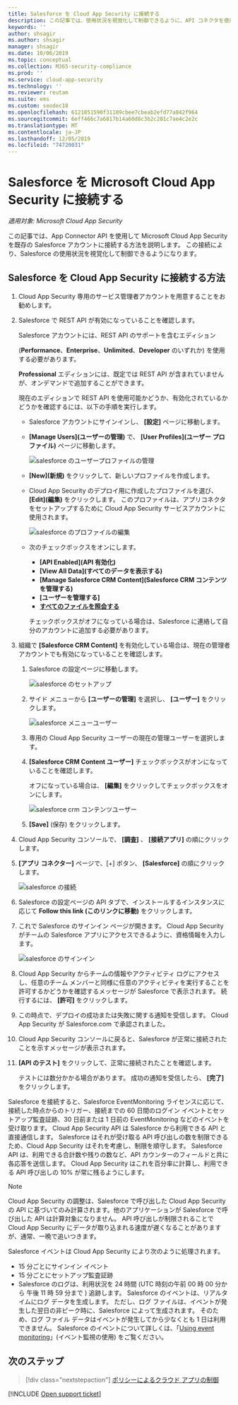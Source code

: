 ```yaml
---
title: Salesforce を Cloud App Security に接続する
description: この記事では、使用状況を視覚化して制御できるように、API コネクタを使用して Cloud App Security に Salesforce を接続する方法に関する情報を提供します。
keywords: ''
author: shsagir
ms.author: shsagir
manager: shsagir
ms.date: 10/06/2019
ms.topic: conceptual
ms.collection: M365-security-compliance
ms.prod: ''
ms.service: cloud-app-security
ms.technology: ''
ms.reviewer: reutam
ms.suite: ems
ms.custom: seodec18
ms.openlocfilehash: 6121851590f31189cbee7cbeab2efd77a842f964
ms.sourcegitcommit: 6eff466c7a6817b14a60d8c3b2c201c7ae4c2e2c
ms.translationtype: MT
ms.contentlocale: ja-JP
ms.lasthandoff: 12/05/2019
ms.locfileid: "74720031"
---
```

# <a name="connect-salesforce-to-microsoft-cloud-app-security"></a>Salesforce を Microsoft Cloud App Security に接続する

*適用対象: Microsoft Cloud App Security*

この記事では、App Connector API を使用して Microsoft Cloud App Security を既存の Salesforce アカウントに接続する方法を説明します。 この接続により、Salesforce の使用状況を視覚化して制御できるようになります。

## <a name="how-to-connect-salesforce-to-cloud-app-security"></a>Salesforce を Cloud App Security に接続する方法

1. Cloud App Security 専用のサービス管理者アカウントを用意することをお勧めします。

1. Salesforce で REST API が有効になっていることを確認します。

    Salesforce アカウントには、REST API のサポートを含むエディション

    (**Performance**、**Enterprise**、**Unlimited**、**Developer** のいずれか) を使用する必要があります。

    **Professional** エディションには、既定では REST API が含まれていませんが、オンデマンドで追加することができます。

    現在のエディションで REST API を使用可能かどうか、有効化されているかどうかを確認するには、以下の手順を実行します。

    * Salesforce アカウントにサインインし、 **[設定]** ページに移動します。

    * **[Manage Users]\(ユーザーの管理\)** で、 **[User Profiles]\(ユーザー プロファイル\)** ページに移動します。

        ![salesforce のユーザープロファイルの管理](media/salesforce-manageusers-profiles.png "salesforce のユーザープロファイルの管理")

    * **[New]\(新規\)** をクリックして、新しいプロファイルを作成します。
    * Cloud App Security のデプロイ用に作成したプロファイルを選び、 **[Edit]\(編集\)** をクリックします。 このプロファイルは、アプリコネクタをセットアップするために Cloud App Security サービスアカウントに使用されます。

         ![salesforce のプロファイルの編集](media/salesforce-edit-profile.png "Salesforce のプロファイルの編集")

    * 次のチェックボックスをオンにします。
      * **[API Enabled]\(API 有効化\)**
      * **[View All Data]\(すべてのデータを表示する\)**
      * **[Manage Salesforce CRM Content]\(Salesforce CRM コンテンツを管理する\)**
      * **[ユーザーを管理する]**
      * **[すべてのファイルを照会する](https://go.microsoft.com/fwlink/?linkid=2106480)**

      チェックボックスがオフになっている場合は、Salesforce に連絡して自分のアカウントに追加する必要があります。

1. 組織で **[Salesforce CRM Content]** を有効化している場合は、現在の管理者アカウントでも有効になっていることを確認します。

    1. Salesforce の設定ページに移動します。

        ![salesforce のセットアップ](media/salesforce-setup.png "Salesforce の設定")

    1. サイド メニューから **[ユーザーの管理]** を選択し、 **[ユーザー]** をクリックします。

        ![salesforce メニューユーザー](media/salesforce-menu-users.png "Salesforce メニューのユーザー")

    1. 専用の Cloud App Security ユーザーの現在の管理ユーザーを選択します。

    1. **[Salesforce CRM Content ユーザー]** チェックボックスがオンになっていることを確認します。

        オフになっている場合は、 **[編集]** をクリックしてチェックボックスをオンにします。

        ![salesforce crm コンテンツユーザー](media/salesforce-crm-content-user.png "Salesforce CRM Content ユーザー")

    1. **[Save]** (保存) をクリックします。

1. Cloud App Security コンソールで、 **[調査]** 、 **[接続アプリ]** の順にクリックします。

1. **[アプリ コネクター]** ページで、[+] ボタン、 **[Salesforce]** の順にクリックします。

    ![salesforce の接続](media/connect-salesforce.png "Salesforce を接続する")

1. Salesforce の設定ページの API タブで、インストールするインスタンスに応じて **Follow this link (このリンクに移動)** をクリックします。

1. これで Salesforce のサインイン ページが開きます。 Cloud App Security がチームの Salesforce アプリにアクセスできるように、資格情報を入力します。

    ![salesforce のサインイン](media/salesforce-logon.png "Salesforce のログオン")

1. Cloud App Security からチームの情報やアクティビティ ログにアクセスし、任意のチーム メンバーと同様に任意のアクティビティを実行することを許可するかどうかを確認するメッセージが Salesforce で表示されます。 続行するには、 **[許可]** をクリックします。

1. この時点で、デプロイの成功または失敗に関する通知を受信します。 Cloud App Security が Salesforce.com で承認されました。

1. Cloud App Security コンソールに戻ると、Salesforce が正常に接続されたことを示すメッセージが表示されます。

1. **[API のテスト]** をクリックして、正常に接続されたことを確認します。

    テストには数分かかる場合があります。 成功の通知を受信したら、 **[完了]** をクリックします。

Salesforce を接続すると、Salesforce EventMonitoring ライセンスに応じて、接続した時点からのトリガー、接続までの 60 日間のログイン イベントとセットアップ監査証跡、30 日前または 1 日前の EventMonitoring などのイベントを受け取ります。 Cloud App Security API は Salesforce から利用できる API と直接通信します。 Salesforce はそれが受け取る API 呼び出しの数を制限できるため、Cloud App Security はそれを考慮し、制限を順守します。 Salesforce API は、利用できる合計数や残りの数など、API カウンターのフィールドと共に各応答を送信します。 Cloud App Security はこれを百分率に計算し、利用できる API 呼び出しの 10% が常に残るようにします。

> [!NOTE]
> Cloud App Security の調整は、Salesforce で呼び出した Cloud App Security の API に基づいてのみ計算されます。他のアプリケーションが Salesforce で呼び出した API は計算対象になりません。
> API 呼び出しが制限されることで Cloud App Security にデータが取り込まれる速度が遅くなることがありますが、通常、一晩で追いつきます。

Salesforce イベントは Cloud App Security により次のように処理されます。

* 15 分ごとにサインイン イベント
* 15 分ごとにセットアップ監査証跡
* Salesforce のログは、利用状況を 24 時間 (UTC 時刻の午前 00 時 00 分から 午後 11 時 59 分まで ) 追跡します。 Salesforce のイベントは、リアルタイムにログ データを生成します。 ただし、ログ ファイルは、イベントが発生した翌日の非ピーク時に、Salesforce によって生成されます。 そのため、ログ ファイル データはイベントが発生してから少なくとも 1 日は利用できません。 Salesforce のイベントについて詳しくは、「[Using event monitoring](https://developer.salesforce.com/docs/atlas.en-us.api_rest.meta/api_rest/using_resources_event_log_files.htm)」(イベント監視の使用) をご覧ください。

## <a name="next-steps"></a>次のステップ

> [!div class="nextstepaction"]
> [ポリシーによるクラウド アプリの制御](control-cloud-apps-with-policies.md)

[!INCLUDE [Open support ticket](includes/support.md)]
